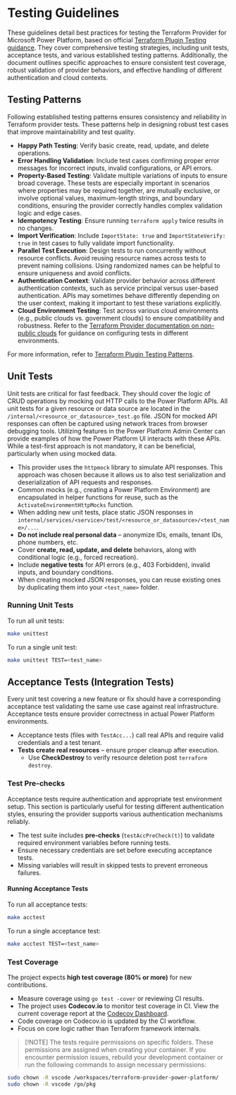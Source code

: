 # Testing Guidelines

These guidelines detail best practices for testing the Terraform Provider for Microsoft Power Platform, based on official [Terraform Plugin Testing guidance](https://developer.hashicorp.com/terraform/plugin/testing). They cover comprehensive testing strategies, including unit tests, acceptance tests, and various established testing patterns. Additionally, the document outlines specific approaches to ensure consistent test coverage, robust validation of provider behaviors, and effective handling of different authentication and cloud contexts.

## Testing Patterns

Following established testing patterns ensures consistency and reliability in Terraform provider tests. These patterns help in designing robust test cases that improve maintainability and test quality.

- **Happy Path Testing**: Verify basic create, read, update, and delete operations.
- **Error Handling Validation**: Include test cases confirming proper error messages for incorrect inputs, invalid configurations, or API errors.
- **Property-Based Testing**: Validate multiple variations of inputs to ensure broad coverage. These tests are especially important in scenarios where properties may be required together, are mutually exclusive, or involve optional values, maximum-length strings, and boundary conditions, ensuring the provider correctly handles complex validation logic and edge cases.
- **Idempotency Testing**: Ensure running `terraform apply` twice results in no changes.
- **Import Verification**: Include `ImportState: true` and `ImportStateVerify: true` in test cases to fully validate import functionality.
- **Parallel Test Execution**: Design tests to run concurrently without resource conflicts. Avoid reusing resource names across tests to prevent naming collisions. Using randomized names can be helpful to ensure uniqueness and avoid conflicts.
- **Authentication Context**: Validate provider behavior across different authentication contexts, such as service principal versus user-based authentication. APIs may sometimes behave differently depending on the user context, making it important to test these variations explicitly.
- **Cloud Environment Testing**: Test across various cloud environments (e.g., public clouds vs. government clouds) to ensure compatibility and robustness. Refer to the [Terraform Provider documentation on non-public clouds](https://registry.terraform.io/providers/microsoft/power-platform/latest/docs/guides/nonpublic_clouds) for guidance on configuring tests in different environments.

For more information, refer to [Terraform Plugin Testing Patterns](https://developer.hashicorp.com/terraform/plugin/testing/testing-patterns).

## Unit Tests

Unit tests are critical for fast feedback. They should cover the logic of CRUD operations by mocking out HTTP calls to the Power Platform APIs. All unit tests for a given resource or data source are located in the `/internal/<resource_or_datasource>_test.go` file. JSON for mocked API responses can often be captured using network traces from browser debugging tools. Utilizing features in the Power Platform Admin Center can provide examples of how the Power Platform UI interacts with these APIs. While a test-first approach is not mandatory, it can be beneficial, particularly when using mocked data.&#x20;

- This provider uses the `httpmock` library to simulate API responses. This approach was chosen because it allows us to also test serialization and deserialization of API requests and responses.
- Common mocks (e.g., creating a Power Platform Environment) are encapsulated in helper functions for reuse, such as the `ActivateEnvironmentHttpMocks` function.
- When adding new unit tests, place static JSON responses in `internal/services/<service>/test/<resource_or_datasource>/<test_name>/...`.
- **Do not include real personal data** – anonymize IDs, emails, tenant IDs, phone numbers, etc.
- Cover **create, read, update, and delete** behaviors, along with conditional logic (e.g., forced recreation).
- Include **negative tests** for API errors (e.g., 403 Forbidden), invalid inputs, and boundary conditions.
- When creating mocked JSON responses, you can reuse existing ones by duplicating them into your `<test_name>` folder.

### Running Unit Tests

To run all unit tests:

```bash
make unittest
```

To run a single unit test:

```bash
make unittest TEST=<test_name>
```

## Acceptance Tests (Integration Tests)

Every unit test covering a new feature or fix should have a corresponding acceptance test validating the same use case against real infrastructure. Acceptance tests ensure provider correctness in actual Power Platform environments.

- Acceptance tests (files with `TestAcc...`) call real APIs and require valid credentials and a test tenant.
- **Tests create real resources** – ensure proper cleanup after execution.
  - Use **CheckDestroy** to verify resource deletion post `terraform destroy`.

### Test Pre-checks

Acceptance tests require authentication and appropriate test environment setup. This section is particularly useful for testing different authentication styles, ensuring the provider supports various authentication mechanisms reliably.

- The test suite includes **pre-checks** (`testAccPreCheck(t)`) to validate required environment variables before running tests.
- Ensure necessary credentials are set before executing acceptance tests.
- Missing variables will result in skipped tests to prevent erroneous failures.

#### Running Acceptance Tests

To run all acceptance tests:

```bash
make acctest
```

To run a single acceptance test:

```bash
make acctest TEST=<test_name>
```

### Test Coverage

The project expects **high test coverage (80% or more)** for new contributions.

- Measure coverage using `go test -cover` or reviewing CI results.
- The project uses **Codecov.io** to monitor test coverage in CI. View the current coverage report at the [Codecov Dashboard](https://app.codecov.io/gh/microsoft/terraform-provider-power-platform).
- Code coverage on Codecov.io is updated by the CI workflow.
- Focus on core logic rather than Terraform framework internals.

> [!NOTE] The tests require permissions on specific folders. These permissions are assigned when creating your container. If you encounter permission issues, rebuild your development container or run the following commands to assign necessary permissions:

```bash
sudo chown -R vscode /workspaces/terraform-provider-power-platform/
sudo chown -R vscode /go/pkg
```
